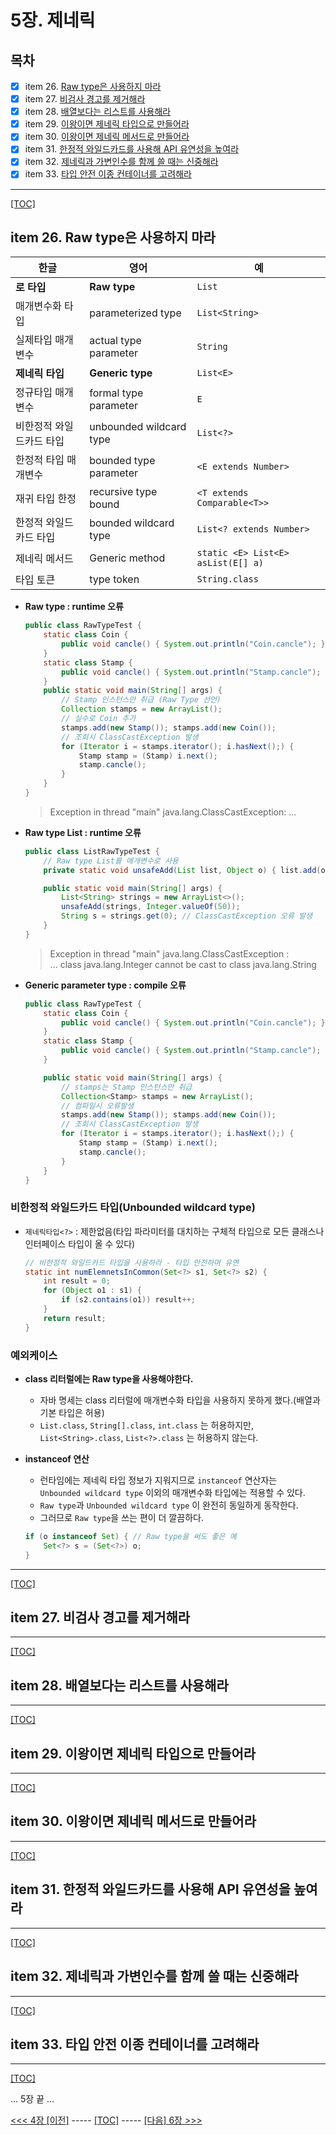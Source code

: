 # 5장. 제네릭

## 목차

- [x] item 26. [Raw type은 사용하지 마라](#item-26-raw-type은-사용하지-마라)
- [x] item 27. [비검사 경고를 제거해라](#item-27-비검사-경고를-제거해라)
- [x] item 28. [배열보다는 리스트를 사용해라](#item-28-배열보다는-리스트를-사용해라)
- [x] item 29. [이왕이면 제네릭 타입으로 만들어라](#item-29-이왕이면-제네릭-타입으로-만들어라)
- [x] item 30. [이왕이면 제네릭 메서드로 만들어라](#item-30-이왕이면-제네릭-메서드로-만들어라)
- [x] item 31. [한정적 와일드카드를 사용해 API 유연성을 높여라](#item-31-한정적-와일드카드를-사용해-api-유연성을-높여라)
- [x] item 32. [제네릭과 가변인수를 함께 쓸 때는 신중해라](#item-32-제네릭과-가변인수를-함께-쓸-때는-신중해라)
- [x] item 33. [타입 안전 이종 컨테이너를 고려해라](#item-33-타입-안전-이종-컨테이너를-고려해라)

---------------------------------------------------------------
[[TOC]](#목차)

## item 26. Raw type은 사용하지 마라

| 한글                     | 영어                    | 예                                 |
| ------------------------ | ----------------------- | ---------------------------------- |
| __로 타입__              | __Raw type__            | `List`                             |
| 매개변수화 타입          | parameterized type      | `List<String>`                     |
| 실제타입 매개변수        | actual type parameter   | `String`                           |
| __제네릭 타입__          | __Generic type__        | `List<E>`                          |
| 정규타입 매개변수        | formal type parameter   | `E`                                |
| 비한정적 와일드카드 타입 | unbounded wildcard type | `List<?>`                          |
| 한정적 타입 매개변수     | bounded type parameter  | `<E extends Number>`               |
| 재귀 타입 한정           | recursive type bound    | `<T extends Comparable<T>>`        |
| 한정적 와일드카드 타입   | bounded wildcard type   | `List<? extends Number>`           |
| 제네릭 메서드            | Generic method          | `static <E> List<E> asList(E[] a)` |
| 타입 토큰                | type token              | `String.class`                     |


* __Raw type : runtime 오류__
	```java
	public class RawTypeTest {
		static class Coin {
			public void cancle() { System.out.println("Coin.cancle"); }
		}
		static class Stamp {
			public void cancle() { System.out.println("Stamp.cancle"); }
		}
		public static void main(String[] args) {
			// Stamp 인스턴스만 취급 (Raw Type 선언)
			Collection stamps = new ArrayList(); 
			// 실수로 Coin 추가
			stamps.add(new Stamp()); stamps.add(new Coin());
			// 조회시 ClassCastException 발생
			for (Iterator i = stamps.iterator(); i.hasNext();) {
				Stamp stamp = (Stamp) i.next();
				stamp.cancle();
			}
		}
	}
	```
	> Exception in thread "main" java.lang.ClassCastException: ...

* __Raw type List : runtime 오류__
	```java
	public class ListRawTypeTest {
		// Raw type List를 매개변수로 사용
		private static void unsafeAdd(List list, Object o) { list.add(o); }

		public static void main(String[] args) {
			List<String> strings = new ArrayList<>();
			unsafeAdd(strings, Integer.valueOf(50));
			String s = strings.get(0); // ClassCastException 오류 발생
		}
	}
	```
	> Exception in thread "main" java.lang.ClassCastException :  
	> ... class java.lang.Integer cannot be cast to class java.lang.String

* __Generic parameter type : compile 오류__
	```java
	public class RawTypeTest {
		static class Coin {
			public void cancle() { System.out.println("Coin.cancle"); }
		}
		static class Stamp {
			public void cancle() { System.out.println("Stamp.cancle"); }
		}

		public static void main(String[] args) {
			// stamps는 Stamp 인스턴스만 취급
			Collection<Stamp> stamps = new ArrayList();
			// 컴파일시 오류발생
			stamps.add(new Stamp()); stamps.add(new Coin());
			// 조회시 ClassCastException 발생
			for (Iterator i = stamps.iterator(); i.hasNext();) {
				Stamp stamp = (Stamp) i.next();
				stamp.cancle();
			}
		}
	}
	```

### 비한정적 와일드카드 타입(Unbounded wildcard type)
* `제네릭타입<?>` : 제한없음(타입 파라미터를 대치하는 구체적 타입으로 모든 클래스나 인터페이스 타입이 올 수 있다)
	```java
	// 비한정적 와일드카드 타입을 사용하라 - 타입 안전하며 유연
	static int numElemnetsInCommon(Set<?> s1, Set<?> s2) {
		int result = 0;
		for (Object o1 : s1) {
			if (s2.contains(o1)) result++;
		}
		return result;
	}
	```

### 예외케이스

* __class 리터럴에는 Raw type을 사용해야한다.__
	- 자바 명세는 class 리터럴에 매개변수화 타입을 사용하지 못하게 했다.(배열과 기본 타입은 허용)
	- `List.class`, `String[].class`, `int.class` 는 허용하지만, `List<String>.class`, `List<?>.class` 는 허용하지 않는다.

* __instanceof 연산__
	- 런타임에는 제네릭 타입 정보가 지워지므로 `instanceof` 연산자는  
	  `Unbounded wildcard type` 이외의 매개변수화 타입에는 적용할 수 있다. 
	- `Raw type`과 `Unbounded wildcard type` 이 완전히 동일하게 동작한다. 
	- 그러므로 `Raw type`을 쓰는 편이 더 깔끔하다.

	```java
	if (o instanceof Set) { // Raw type을 써도 좋은 예
		Set<?> s = (Set<?>) o;
	}
	```


---------------------------------------------------------------
[[TOC]](#목차)

## item 27. 비검사 경고를 제거해라





---------------------------------------------------------------
[[TOC]](#목차)

## item 28. 배열보다는 리스트를 사용해라





---------------------------------------------------------------
[[TOC]](#목차)

## item 29. 이왕이면 제네릭 타입으로 만들어라





---------------------------------------------------------------
[[TOC]](#목차)

## item 30. 이왕이면 제네릭 메서드로 만들어라





---------------------------------------------------------------
[[TOC]](#목차)

## item 31. 한정적 와일드카드를 사용해 API 유연성을 높여라





---------------------------------------------------------------
[[TOC]](#목차)

## item 32. 제네릭과 가변인수를 함께 쓸 때는 신중해라





---------------------------------------------------------------
[[TOC]](#목차)

## item 33. 타입 안전 이종 컨테이너를 고려해라




---------------------------------------------------------------
[[TOC]](#목차)


... 5장 끝 ...

[<<< 4장 [이전]](../ch04/README.md) ----- [[TOC]](#목차) -----  [[다음] 6장 >>>](../ch06/README.md)